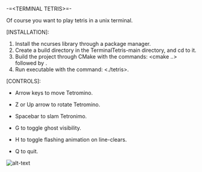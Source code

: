 -=\<TERMINAL TETRIS\>=-

Of course you want to play tetris in a unix terminal.


[INSTALLATION]:
  
  1. Install the ncurses library through a package manager.
  2. Create a build directory in the TerminalTetris-main directory, and cd to it.
  3. Build the project through CMake with the commands: <cmake ..> followed by <make>.
  4. Run executable with the command: <./tetris>.

[CONTROLS]:

  - Arrow keys to move Tetromino.
  - Z or Up arrow to rotate Tetromino.
  - Spacebar to slam Tetronimo.

  - G to toggle ghost visibility.
  - H to toggle flashing animation on line-clears.

  - Q to quit.


![alt-text](https://github.com/siseval/TerminalTetris/blob/main/gameplay.gif)
